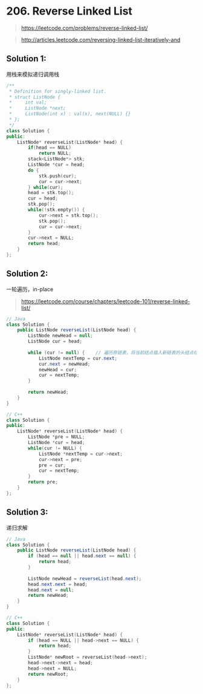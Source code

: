 # 206. Reverse Linked List
> https://leetcode.com/problems/reverse-linked-list/

> http://articles.leetcode.com/reversing-linked-list-iteratively-and

## Solution 1:
用栈来模拟递归调用栈
```cpp
/**
 * Definition for singly-linked list.
 * struct ListNode {
 *     int val;
 *     ListNode *next;
 *     ListNode(int x) : val(x), next(NULL) {}
 * };
 */
class Solution {
public:
    ListNode* reverseList(ListNode* head) {
        if(head == NULL)
            return NULL;
        stack<ListNode*> stk;
        ListNode *cur = head;
        do {
            stk.push(cur);
            cur = cur->next;
        } while(cur);
        head = stk.top();
        cur = head;
        stk.pop();
        while(!stk.empty()) {
            cur->next = stk.top();
            stk.pop();
            cur = cur->next;
        }
        cur->next = NULL;
        return head;
    }
};
```
## Solution 2: 
一轮遍历，in-place
> https://leetcode.com/course/chapters/leetcode-101/reverse-linked-list/
```java
// Java
class Solution {
    public ListNode reverseList(ListNode head) {
        ListNode newHead = null;
        ListNode cur = head;
        
        while (cur != null) {    // 遍历原链表，将当前结点插入新链表的头结点位置
            ListNode nextTemp = cur.next;
            cur.next = newHead;
            newHead = cur;
            cur = nextTemp;
        }
        
        return newHead;
    }
}
```
```cpp
// C++
class Solution {
public:
    ListNode* reverseList(ListNode* head) {
        ListNode *pre = NULL;
        ListNode *cur = head;
        while(cur != NULL) {
            ListNode *nextTemp = cur->next;
            cur->next = pre;
            pre = cur;
            cur = nextTemp;
        }
        return pre;
    }
};
```
## Solution 3:
递归求解
```java
// Java
class Solution {
    public ListNode reverseList(ListNode head) {
        if (head == null || head.next == null) {
            return head;
        }
        
        ListNode newHead = reverseList(head.next);
        head.next.next = head;
        head.next = null;
        return newHead;
    }
}
```
```cpp
// C++
class Solution {
public:
    ListNode* reverseList(ListNode* head) {
        if (head == NULL || head->next == NULL) {
            return head;
        }
        ListNode* newRoot = reverseList(head->next);
        head->next->next = head;
        head->next = NULL;
        return newRoot;
    }
};
```
